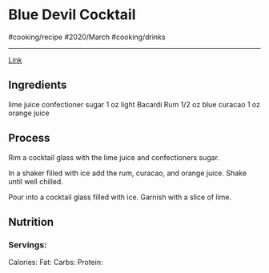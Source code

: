 # Blue Devil Cocktail
#cooking/recipe #2020/March #cooking/drinks
- - - -
[Link](s)

## Ingredients
lime juice
confectioner sugar
1 oz light Bacardi Rum
1/2 oz blue curacao
1 oz orange juice

## Process
Rim a cocktail glass with the lime juice and confectioners sugar.

In a shaker filled with ice add the rum, curacao, and orange juice. Shake until well chilled.

Pour into a cocktail glass filled with ice. Garnish with a slice of lime.

## Nutrition
### Servings:
Calories: 
Fat: 
Carbs: 
Protein: 